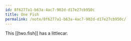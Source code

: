 ```yaml
---
id: 8f6277a1-b63a-4ac7-902d-d17e27cb950c
title: One Fish
permalink: /note/8f6277a1-b63a-4ac7-902d-d17e27cb950c/
---
```

This [[two.fish]] has a littlecar.
